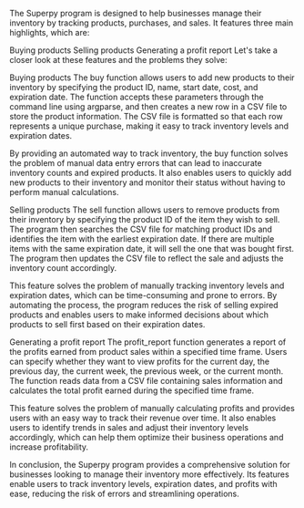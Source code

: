 The Superpy program is designed to help businesses manage their inventory by tracking products, purchases, and sales. It features three main highlights, which are:

Buying products
Selling products
Generating a profit report
Let's take a closer look at these features and the problems they solve:

Buying products
The buy function allows users to add new products to their inventory by specifying the product ID, name, start date, cost, and expiration date. The function accepts these parameters through the command line using argparse, and then creates a new row in a CSV file to store the product information. The CSV file is formatted so that each row represents a unique purchase, making it easy to track inventory levels and expiration dates.

By providing an automated way to track inventory, the buy function solves the problem of manual data entry errors that can lead to inaccurate inventory counts and expired products. It also enables users to quickly add new products to their inventory and monitor their status without having to perform manual calculations.

Selling products
The sell function allows users to remove products from their inventory by specifying the product ID of the item they wish to sell. The program then searches the CSV file for matching product IDs and identifies the item with the earliest expiration date. If there are multiple items with the same expiration date, it will sell the one that was bought first. The program then updates the CSV file to reflect the sale and adjusts the inventory count accordingly.

This feature solves the problem of manually tracking inventory levels and expiration dates, which can be time-consuming and prone to errors. By automating the process, the program reduces the risk of selling expired products and enables users to make informed decisions about which products to sell first based on their expiration dates.

Generating a profit report
The profit_report function generates a report of the profits earned from product sales within a specified time frame. Users can specify whether they want to view profits for the current day, the previous day, the current week, the previous week, or the current month. The function reads data from a CSV file containing sales information and calculates the total profit earned during the specified time frame.

This feature solves the problem of manually calculating profits and provides users with an easy way to track their revenue over time. It also enables users to identify trends in sales and adjust their inventory levels accordingly, which can help them optimize their business operations and increase profitability.

In conclusion, the Superpy program provides a comprehensive solution for businesses looking to manage their inventory more effectively. Its features enable users to track inventory levels, expiration dates, and profits with ease, reducing the risk of errors and streamlining operations.